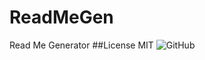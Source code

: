 # ReadMeGen
Read Me Generator
##License 
MIT
![GitHub](https://img.shields.io/badge/license-Different_words-yellow)
